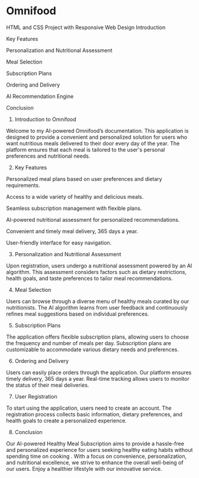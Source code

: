 # Omnifood
 HTML and CSS Project with Responsive Web Design
Introduction

Key Features

Personalization and Nutritional Assessment

Meal Selection

Subscription Plans

Ordering and Delivery

AI Recommendation Engine

Conclusion

1. Introduction to Omnifood

Welcome to my AI-powered Omnifood’s documentation. This application is designed to provide a convenient and personalized solution for users who want nutritious meals delivered to their door every day of the year. The platform ensures that each meal is tailored to the user's personal preferences and nutritional needs.

2. Key Features

Personalized meal plans based on user preferences and dietary requirements.

Access to a wide variety of healthy and delicious meals.

Seamless subscription management with flexible plans.

AI-powered nutritional assessment for personalized recommendations.

Convenient and timely meal delivery, 365 days a year.

User-friendly interface for easy navigation.

3. Personalization and Nutritional Assessment

Upon registration, users undergo a nutritional assessment powered by an AI algorithm. This assessment considers factors such as dietary restrictions, health goals, and taste preferences to tailor meal recommendations.

4. Meal Selection

Users can browse through a diverse menu of healthy meals curated by our nutritionists. The AI algorithm learns from user feedback and continuously refines meal suggestions based on individual preferences.

5. Subscription Plans

The application offers flexible subscription plans, allowing users to choose the frequency and number of meals per day. Subscription plans are customizable to accommodate various dietary needs and preferences.

6. Ordering and Delivery

Users can easily place orders through the application. Our platform ensures timely delivery, 365 days a year. Real-time tracking allows users to monitor the status of their meal deliveries.

7. User Registration

To start using the application, users need to create an account. The registration process collects basic information, dietary preferences, and health goals to create a personalized experience.

8. Conclusion

Our AI-powered Healthy Meal Subscription aims to provide a hassle-free and personalized experience for users seeking healthy eating habits without spending time on cooking . With a focus on convenience, personalization, and nutritional excellence, we strive to enhance the overall well-being of our users. Enjoy a healthier lifestyle with our innovative service.
 
